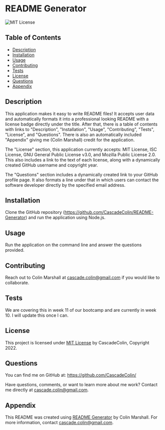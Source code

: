 # README Generator

![MIT License](https://img.shields.io/badge/License-MIT-brightgreen)

## Table of Contents
  
- [Description](#description)
- [Installation](#installation)
- [Usage](#usage)
- [Contributing](#contributing)
- [Tests](#tests)
- [License](#license)
- [Questions](#questions)
- [Appendix](#appendix)
  
## Description

This application makes it easy to write README files!  It accepts user data and automatically formats it into a professional looking README with a license badge directly under the title.  After that, there is a table of contents with links to "Description", "Installation", "Usage", "Contributing", "Tests", "License", and "Questions".  There is also an automatically included "Appendix" giving me (Colin Marshall) credit for the application.  

The "License" section, this application currently accepts:  MIT License, ISC License, GNU General Public License v3.0, and Mozilla Public License 2.0.  This also includes a link to the text of each license, along with a dynamically created GitHub username and copyright year.

The "Questions" section includes a dynamically created link to your GitHub profile page.  It also formats a line under that in which users can contact the software developer directly by the specified email address.
  
## Installation
  
Clone the GitHub repository (https://github.com/CascadeColin/README-Generator) and run the application using Node.js.
  
## Usage
  
Run the application on the command line and answer the questions provided.
  
## Contributing
  
Reach out to Colin Marshall at cascade.colin@gmail.com if you would like to collaborate.
  
## Tests
  
We are covering this in week 11 of our bootcamp and are currently in week 10.  I will update this once I can.
  
## License

This project is licensed under [MIT License](https://opensource.org/licenses/MIT) by CascadeColin, Copyright 2022.

## Questions

You can find me on GitHub at:  https://github.com/CascadeColin/

Have questions, comments, or want to learn more about me work?  Contact me directly at cascade.colin@gmail.com.
  
## Appendix

This README was created using [README Generator](https://github.com/CascadeColin/README-Generator) by Colin Marshall.  For more information, contact cascade.colin@gmail.com.